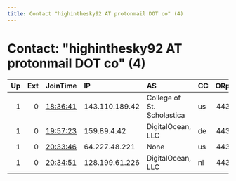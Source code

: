 ```yaml
---
title: Contact "highinthesky92 AT protonmail DOT co" (4)
---
```


# Contact: "highinthesky92 AT protonmail DOT co" (4)

|   Up |   Ext | JoinTime                                                                                            | IP             | AS                         | CC   |   ORp |   Dirp | OS    | Version   | Nickname       |   eFamMembers |
|-----:|------:|:----------------------------------------------------------------------------------------------------|:---------------|:---------------------------|:-----|------:|-------:|:------|:----------|:---------------|--------------:|
|    1 |     0 | [18:36:41](https://metrics.torproject.org/rs.html#details/B9281EC7241B812F19AC97F0853CA6852497F37B) | 143.110.189.42 | College of St. Scholastica | us   |   443 |      0 | Linux | 0.4.4.5   | hitstrainwreck |             4 |
|    1 |     0 | [19:57:23](https://metrics.torproject.org/rs.html#details/29B8F6E067CE9B62FEDD01F23AF85C562342C5D2) | 159.89.4.42    | DigitalOcean, LLC          | de   |   443 |      0 | Linux | 0.4.4.5   | hitsdirtytaxi  |             4 |
|    1 |     0 | [20:33:46](https://metrics.torproject.org/rs.html#details/528190A229900EDEF044469C159143041D171DB7) | 64.227.48.221  | None                       | us   |   443 |      0 | Linux | 0.4.4.5   | hitspurplehaze |             4 |
|    1 |     0 | [20:34:51](https://metrics.torproject.org/rs.html#details/A7956FE34B15B6A9B7D4835AA51D34810DF449F2) | 128.199.61.226 | DigitalOcean, LLC          | nl   |   443 |      0 | Linux | 0.4.4.5   | hitsmoonwalk   |             4 |
